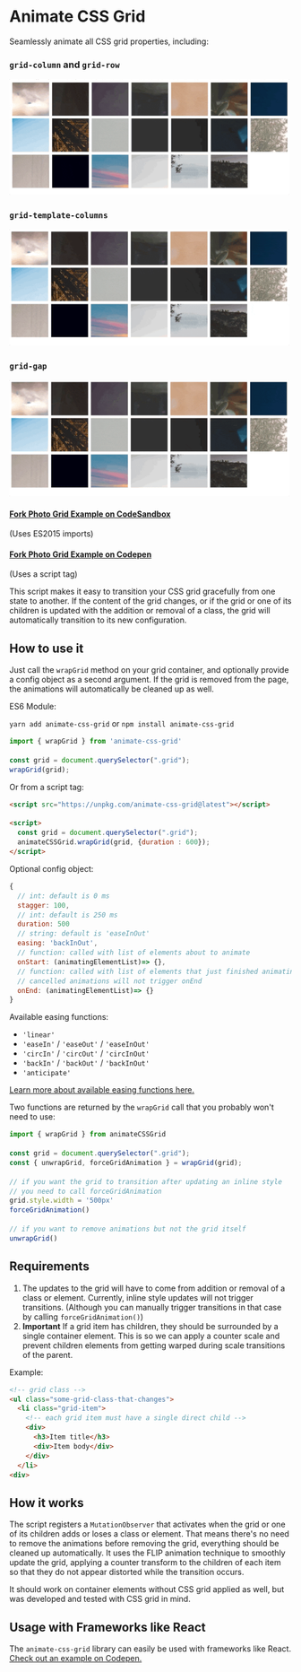 # Animate CSS Grid

Seamlessly animate all CSS grid properties, including:

### `grid-column` and `grid-row`

<a href="https://codepen.io/aholachek/pen/VXjOPB">
<img src="./examples/grid-column-optimized.gif" alt="grid-column and grid-row" width="500px">
</a>


### `grid-template-columns`

<a href="https://codepen.io/aholachek/pen/VXjOPB">
<img src="./examples/grid-template-columns-optimized-1.gif" alt="grid-template-columns" width="500px">
</a>

### `grid-gap`

<a href="https://codepen.io/aholachek/pen/VXjOPB">
<img src="./examples/grid-gap-optimized-1.gif" alt="grid-gap" width="500px">
</a>


#### [Fork Photo Grid Example on CodeSandbox](https://codesandbox.io/s/bold-field-j8mss)
(Uses ES2015 imports)

#### [Fork Photo Grid Example on Codepen](https://codepen.io/aholachek/pen/VXjOPB)
(Uses a script tag)

This script makes it easy to transition your CSS grid gracefully from one state to another.
If the content of the grid changes, or if the grid or one of its children is updated with the addition or removal of a class, the grid will automatically transition to its new configuration.

## How to use it

Just call the `wrapGrid` method on your grid container, and optionally provide a config object as a second argument.
If the grid is removed from the page, the animations will automatically be cleaned up as well.

ES6 Module:

`yarn add animate-css-grid` or `npm install animate-css-grid`

```js
import { wrapGrid } from 'animate-css-grid'

const grid = document.querySelector(".grid");
wrapGrid(grid);
```

Or from a script tag:

```html
<script src="https://unpkg.com/animate-css-grid@latest"></script>

<script>
  const grid = document.querySelector(".grid");
  animateCSSGrid.wrapGrid(grid, {duration : 600});
</script>
```

Optional config object:

```js
{
  // int: default is 0 ms
  stagger: 100,
  // int: default is 250 ms
  duration: 500
  // string: default is 'easeInOut'
  easing: 'backInOut',
  // function: called with list of elements about to animate
  onStart: (animatingElementList)=> {},
  // function: called with list of elements that just finished animating
  // cancelled animations will not trigger onEnd
  onEnd: (animatingElementList)=> {}
}
```

Available easing functions:

- `'linear'`
- `'easeIn'` / `'easeOut'` / `'easeInOut'`
- `'circIn'` / `'circOut'` / `'circInOut'`
- `'backIn'` / `'backOut'` / `'backInOut'`
- `'anticipate'`

[Learn more about available easing functions here.](https://popmotion.io/api/easing/)

Two functions are returned by the `wrapGrid` call that you probably won't need to use:

```js
import { wrapGrid } from animateCSSGrid

const grid = document.querySelector(".grid");
const { unwrapGrid, forceGridAnimation } = wrapGrid(grid);

// if you want the grid to transition after updating an inline style
// you need to call forceGridAnimation
grid.style.width = '500px'
forceGridAnimation()

// if you want to remove animations but not the grid itself
unwrapGrid()
```

## Requirements

1.  The updates to the grid will have to come from addition or removal of a class or element. Currently, inline style updates will not trigger transitions. (Although you can manually trigger transitions in that case by calling `forceGridAnimation()`)
2.  **Important** If a grid item has children, they should be surrounded by a single container element. This is so we can apply a counter scale and prevent children elements from getting warped during scale transitions of the parent.

Example:

```html
<!-- grid class -->
<ul class="some-grid-class-that-changes">
  <li class="grid-item">
    <!-- each grid item must have a single direct child -->
    <div>
      <h3>Item title</h3>
      <div>Item body</div>
    </div>
  </li>
<div>
```

## How it works

The script registers a `MutationObserver` that activates when the grid or one of its children adds or loses a class or element. That means there's no need to remove the animations before removing the grid, everything should be cleaned up automatically.
It uses the FLIP animation technique to smoothly update the grid, applying a counter transform to the children of each item so that they do not appear distorted while the transition occurs.

It should work on container elements without CSS grid applied as well, but was developed and tested with CSS grid in mind.

## Usage with Frameworks like React

The `animate-css-grid` library can easily be used with frameworks like React.
[Check out an example on Codepen.](https://codepen.io/aholachek/pen/mxwvmV)
